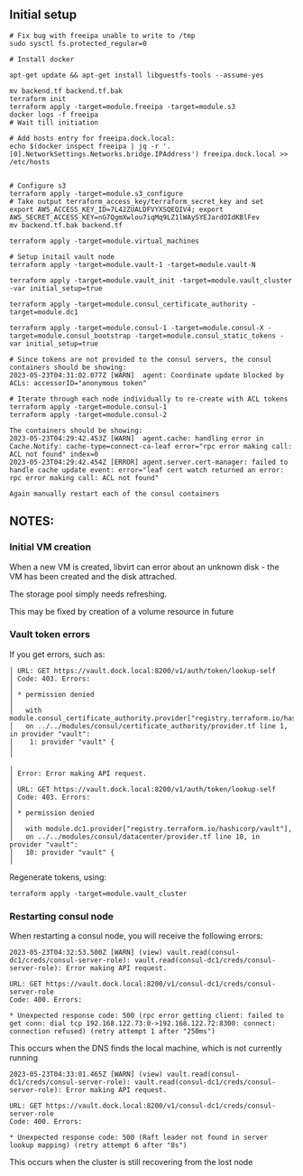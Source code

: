 
## Initial setup

```
# Fix bug with freeipa unable to write to /tmp
sudo sysctl fs.protected_regular=0

# Install docker

apt-get update && apt-get install libguestfs-tools --assume-yes

mv backend.tf backend.tf.bak
terraform init
terraform apply -target=module.freeipa -target=module.s3
docker logs -f freeipa
# Wait till initiation

# Add hosts entry for freeipa.dock.local:
echo $(docker inspect freeipa | jq -r '.[0].NetworkSettings.Networks.bridge.IPAddress') freeipa.dock.local >> /etc/hosts


# Configure s3
terraform apply -target=module.s3_configure
# Take output terraform_access_key/terraform_secret_key and set
export AWS_ACCESS_KEY_ID=7L42ZUALDFVYXSQEQIV4; export AWS_SECRET_ACCESS_KEY=nG7QgmXwlou7iqMq9LZ1lWAySYEJardOIdKBlFev
mv backend.tf.bak backend.tf

terraform apply -target=module.virtual_machines

# Setup initail vault node
terraform apply -target=module.vault-1 -target=module.vault-N

terraform apply -target=module.vault_init -target=module.vault_cluster -var initial_setup=true

terraform apply -target=module.consul_certificate_authority -target=module.dc1

terraform apply -target=module.consul-1 -target=module.consul-X -target=module.consul_bootstrap -target=module.consul_static_tokens -var initial_setup=true

# Since tokens are not provided to the consul servers, the consul containers should be showing:
2023-05-23T04:31:02.077Z [WARN]  agent: Coordinate update blocked by ACLs: accessorID="anonymous token"

# Iterate through each node individually to re-create with ACL tokens
terraform apply -target=module.consul-1
terraform apply -target=module.consul-2

The containers should be showing:
2023-05-23T04:29:42.453Z [WARN]  agent.cache: handling error in Cache.Notify: cache-type=connect-ca-leaf error="rpc error making call: ACL not found" index=0
2023-05-23T04:29:42.454Z [ERROR] agent.server.cert-manager: failed to handle cache update event: error="leaf cert watch returned an error: rpc error making call: ACL not found"

Again manually restart each of the consul containers

```

## NOTES:

### Initial VM creation

When a new VM is created, libvirt can error about an unknown disk - the VM has been created and the disk attrached.

The storage pool simply needs refreshing.

This may be fixed by creation of a volume resource in future

### Vault token errors

If you get errors, such as:
```
│ URL: GET https://vault.dock.local:8200/v1/auth/token/lookup-self
│ Code: 403. Errors:
│ 
│ * permission denied
│ 
│   with module.consul_certificate_authority.provider["registry.terraform.io/hashicorp/vault"],
│   on ../../modules/consul/certificate_authority/provider.tf line 1, in provider "vault":
│    1: provider "vault" {
│ 
╵
╷
│ Error: Error making API request.
│ 
│ URL: GET https://vault.dock.local:8200/v1/auth/token/lookup-self
│ Code: 403. Errors:
│ 
│ * permission denied
│ 
│   with module.dc1.provider["registry.terraform.io/hashicorp/vault"],
│   on ../../modules/consul/datacenter/provider.tf line 10, in provider "vault":
│   10: provider "vault" {
│ 
```

Regenerate tokens, using:

```
terraform apply -target=module.vault_cluster
```

### Restarting consul node

When restarting a consul node, you will receive the following errors:
```
2023-05-23T04:32:53.500Z [WARN] (view) vault.read(consul-dc1/creds/consul-server-role): vault.read(consul-dc1/creds/consul-server-role): Error making API request.

URL: GET https://vault.dock.local:8200/v1/consul-dc1/creds/consul-server-role
Code: 400. Errors:

* Unexpected response code: 500 (rpc error getting client: failed to get conn: dial tcp 192.168.122.73:0->192.168.122.72:8300: connect: connection refused) (retry attempt 1 after "250ms")
```
This occurs when the DNS finds the local machine, which is not currently running

```
2023-05-23T04:33:01.465Z [WARN] (view) vault.read(consul-dc1/creds/consul-server-role): vault.read(consul-dc1/creds/consul-server-role): Error making API request.

URL: GET https://vault.dock.local:8200/v1/consul-dc1/creds/consul-server-role
Code: 400. Errors:

* Unexpected response code: 500 (Raft leader not found in server lookup mapping) (retry attempt 6 after "8s")
```

This occurs when the cluster is still recovering from the lost node

